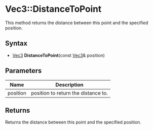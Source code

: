 # Vec3::DistanceToPoint #
This method returns the distance between this point and the specified position.

## Syntax ##
- [Vec3](CPP_Vec3.md) **DistanceToPoint**(const [Vec3](CPP_Vec3.md)& position)

## Parameters ##
| Name | Description |
|-|-|
|position|position to return the distance to.|

## Returns ##
Returns the distance between this point and the specified position.
